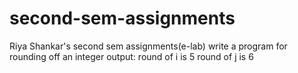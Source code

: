 # second-sem-assignments
Riya Shankar's second sem assignments(e-lab)
write a program for rounding off an integer 
output: round of i is 5
        round of j is 6
